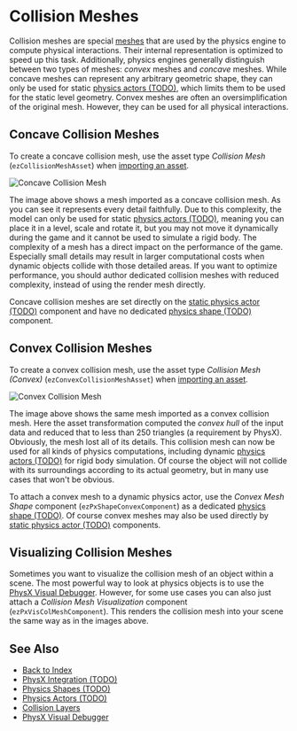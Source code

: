 # Collision Meshes

Collision meshes are special [meshes](../../graphics/meshes/meshes-overview.md) that are used by the physics engine to compute physical interactions. Their internal representation is optimized to speed up this task. Additionally, physics engines generally distinguish between two types of meshes: *convex* meshes and *concave* meshes. While concave meshes can represent any arbitrary geometric shape, they can only be used for static [physics actors (TODO)](../actors/physx-actors.md), which limits them to be used for the static level geometry. Convex meshes are often an oversimplification of the original mesh. However, they can be used for all physical interactions.

## Concave Collision Meshes

To create a concave collision mesh, use the asset type *Collision Mesh* (`ezCollisionMeshAsset`) when [importing an asset](../../assets/import-assets.md).

![Concave Collision Mesh](../media/colmesh-concave.jpg)

The image above shows a mesh imported as a concave collision mesh. As you can see it represents every detail faithfully. Due to this complexity, the model can only be used for static [physics actors (TODO)](../actors/physx-actors.md), meaning you can place it in a level, scale and rotate it, but you may not move it dynamically during the game and it cannot be used to simulate a rigid body. The complexity of a mesh has a direct impact on the performance of the game. Especially small details may result in larger computational costs when dynamic objects collide with those detailed areas. If you want to optimize performance, you should author dedicated collision meshes with reduced complexity, instead of using the render mesh directly.

Concave collision meshes are set directly on the [static physics actor (TODO)](../actors/physx-actors.md) component and have no dedicated [physics shape (TODO)](shapes.md) component.

## Convex Collision Meshes

To create a convex collision mesh, use the asset type *Collision Mesh (Convex)* (`ezConvexCollisionMeshAsset`) when [importing an asset](../../assets/import-assets.md).

![Convex Collision Mesh](../media/colmesh-convex.jpg)

The image above shows the same mesh imported as a convex collision mesh. Here the asset transformation computed the *convex hull* of the input data and reduced that to less than 250 triangles (a requirement by PhysX). Obviously, the mesh lost all of its details. This collision mesh can now be used for all kinds of physics computations, including dynamic [physics actors (TODO)](../actors/physx-actors.md) for rigid body simulation. Of course the object will not collide with its surroundings according to its actual geometry, but in many use cases that won't be obvious.

To attach a convex mesh to a dynamic physics actor, use the *Convex Mesh Shape* component (`ezPxShapeConvexComponent`) as a dedicated [physics shape (TODO)](shapes.md). Of course convex meshes may also be used directly by [static physics actor (TODO)](../actors/physx-actors.md) components.

## Visualizing Collision Meshes

Sometimes you want to visualize the collision mesh of an object within a scene. The most powerful way to look at physics objects is to use the [PhysX Visual Debugger](../physx-visual-debugger.md). However, for some use cases you can also just attach a *Collision Mesh Visualization* component (`ezPxVisColMeshComponent`). This renders the collision mesh into your scene the same way as in the images above.

## See Also

* [Back to Index](../../index.md)
* [PhysX Integration (TODO)](../physx-overview.md)
* [Physics Shapes (TODO)](shapes.md)
* [Physics Actors (TODO)](../actors/physx-actors.md)
* [Collision Layers](collision-layers.md)
* [PhysX Visual Debugger](../physx-visual-debugger.md)

